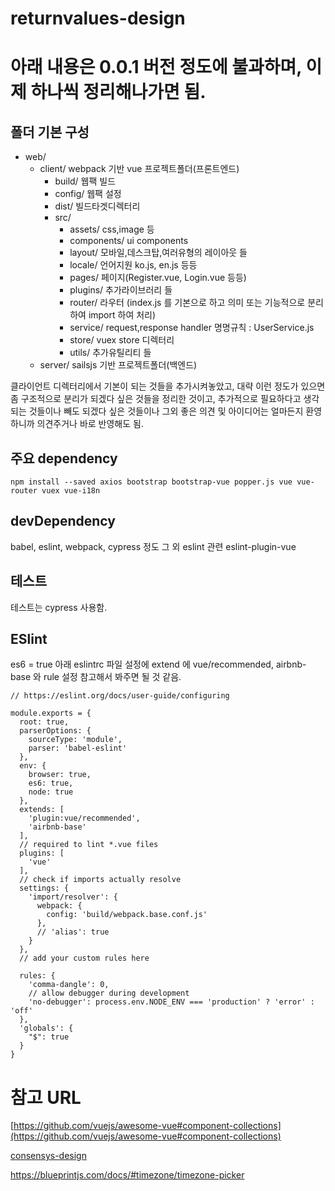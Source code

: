 # returnvalues-design
# 아래 내용은 0.0.1 버전 정도에 불과하며, 이제 하나씩 정리해나가면 됨.




## 폴더 기본 구성
- web/
  - client/ webpack 기반 vue 프로젝트폴더(프론트엔드)
    - build/ 웹팩 빌드
    - config/ 웹팩 설정
    - dist/ 빌드타겟디렉터리
    - src/
      - assets/ css,image 등
      - components/ ui components
      - layout/ 모바일,데스크탑,여러유형의 레이아웃 들
      - locale/ 언어지원 ko.js, en.js 등등
      - pages/  페이지(Register.vue, Login.vue 등등)
      - plugins/ 추가라이브러리 들
      - router/ 라우터 (index.js 를 기본으로 하고 의미 또는 기능적으로 분리하여 import 하여 처리)
      - service/ request,response handler 명명규칙 :  UserService.js
      - store/ vuex store 디렉터리
      - utils/ 추가유틸리티 들
  - server/ sailsjs 기반 프로젝트폴더(백엔드)
  

클라이언트 디렉터리에서 기본이 되는 것들을 추가시켜놓았고, 대략 이런 정도가 있으면 좀 구조적으로 분리가 되겠다 싶은 것들을 정리한 것이고, 추가적으로 필요하다고 생각되는 것들이나 빼도 되겠다 싶은 것들이나 그외 좋은 의견 및 아이디어는 얼마든지 환영하니까 의견주거나 바로 반영해도 됨.

## 주요 dependency

```
npm install --saved axios bootstrap bootstrap-vue popper.js vue vue-router vuex vue-i18n
```
## devDependency
babel, eslint, webpack, cypress 정도 그 외 eslint 관련 eslint-plugin-vue

## 테스트
테스트는 cypress 사용함.


## ESlint 
es6 = true
아래 eslintrc 파일 설정에 extend 에 vue/recommended, airbnb-base 와 rule 설정 참고해서 봐주면 될 것 같음.

```
// https://eslint.org/docs/user-guide/configuring

module.exports = {
  root: true,
  parserOptions: {
    sourceType: 'module',
    parser: 'babel-eslint'
  },
  env: {
    browser: true,
    es6: true,
    node: true
  },
  extends: [
    'plugin:vue/recommended',
    'airbnb-base'
  ],
  // required to lint *.vue files
  plugins: [
    'vue'
  ],
  // check if imports actually resolve
  settings: {
    'import/resolver': {
      webpack: {
        config: 'build/webpack.base.conf.js'
      },
      // 'alias': true
    }
  },
  // add your custom rules here

  rules: {
    'comma-dangle': 0,
    // allow debugger during development
    'no-debugger': process.env.NODE_ENV === 'production' ? 'error' : 'off'
  },
  'globals': {
    "$": true
  }
}

```

# 참고 URL

[https://github.com/vuejs/awesome-vue#component-collections](https://github.com/vuejs/awesome-vue#component-collections)

[consensys-design](https://consensys.github.io/rimble-ui/?selectedKind=Getting%20Started&selectedStory=Theming&full=0&addons=1&stories=1&panelRight=0&addonPanel=storybook%2Factions%2Factions-panel)

https://blueprintjs.com/docs/#timezone/timezone-picker



